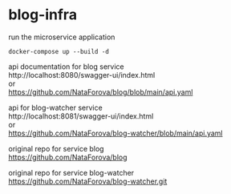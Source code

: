 # blog-infra

run the microservice application 

````
docker-compose up --build -d

````


api documentation for blog service  
http://localhost:8080/swagger-ui/index.html  
or  
https://github.com/NataForova/blog/blob/main/api.yaml

api  for blog-watcher service  
http://localhost:8081/swagger-ui/index.html  
or  
https://github.com/NataForova/blog-watcher/blob/main/api.yaml


original repo for service blog  
https://github.com/NataForova/blog

original repo for service blog-watcher  
https://github.com/NataForova/blog-watcher.git
